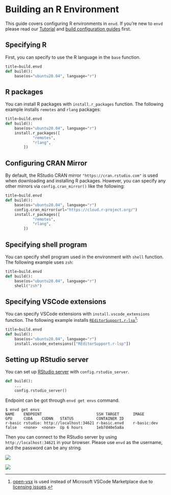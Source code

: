 # Building an R Environment

This guide covers configuring R environments in `envd`. If you’re new to `envd` please read our [Tutorial](/guide/getting-started) and [build configuration guides](/guide/build-envd) first.


## Specifying R

First, you can specify to use the R language in the `base` function.

```python 
title=build.envd
def build():
    base(os="ubuntu20.04", language="r")
```

## R packages

You can install R packages with `install.r_packages` function. The following example installs `remotes` and `rlang` packages:

```python 
title=build.envd
def build():
    base(os="ubuntu20.04", language="r")
    install.r_packages([
            "remotes",
            "rlang",
        ])
```

## Configuring CRAN Mirror

By default, the RStudio CRAN mirror `"https://cran.rstudio.com"` is used when downloading and installing R packages. However, you can specify any other mirrors via `config.cran_mirror()` like the following:

```python 
title=build.envd
def build():
    base(os="ubuntu20.04", language="r")
    config.cran_mirror(url="https://cloud.r-project.org/")
    install.r_packages([
            "remotes",
            "rlang",
        ])
```

## Specifying shell program

You can specify shell program used in the environment with `shell` function. The following example uses `zsh`:

```python 
title=build.envd
def build():
    base(os="ubuntu20.04", language="r")
    shell("zsh")
```

## Specifying VSCode extensions

You can specify VSCode extensions with `install.vscode_extensions` function. The following example installs [`REditorSupport.r-lsp`](https://open-vsx.org/extension/REditorSupport/r-lsp)[^1]:

```python 
title=build.envd
def build():
    base(os="ubuntu20.04", language="r")
    install.vscode_extensions(["REditorSupport.r-lsp"])
```

[^1]: [open-vsx](https://open-vsx.org/) is used instead of Microsoft VSCode Marketplace due to [licensing issues](https://github.com/tensorchord/envd/issues/160).

## Setting up RStudio server

You can set up [RStudio server](https://www.rstudio.com/products/rstudio/download-server/) with `config.rstudio_server`.

```python title=build.envd
def build():
    ...
    config.rstudio_server()
```

Endpoint can be got through `envd get envs` command.

```
$ envd get envs
NAME    ENDPOINT                        SSH TARGET      IMAGE           GPU     CUDA    CUDNN   STATUS          CONTAINER ID 
r-basic rstudio: http://localhost:34621 r-basic.envd    r-basic:dev     false   <none>  <none>  Up 6 hours      1eb7d40e5a8a
```

Then you can connect to the RStudio server by using `http://localhost:34621` in your browser. Please use `envd` as the username, and the password can be any string.

![](../ide/assets/rstudio.png)

![](../ide/assets/rstudio-main.png)
